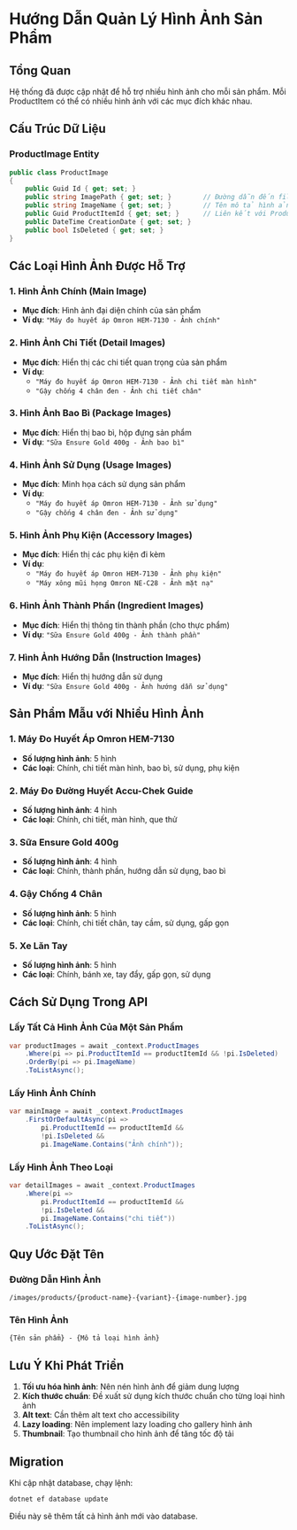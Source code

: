 # Hướng Dẫn Quản Lý Hình Ảnh Sản Phẩm

## Tổng Quan
Hệ thống đã được cập nhật để hỗ trợ nhiều hình ảnh cho mỗi sản phẩm. Mỗi ProductItem có thể có nhiều hình ảnh với các mục đích khác nhau.

## Cấu Trúc Dữ Liệu

### ProductImage Entity
```csharp
public class ProductImage
{
    public Guid Id { get; set; }
    public string ImagePath { get; set; }        // Đường dẫn đến file hình ảnh
    public string ImageName { get; set; }        // Tên mô tả hình ảnh
    public Guid ProductItemId { get; set; }      // Liên kết với ProductItem
    public DateTime CreationDate { get; set; }
    public bool IsDeleted { get; set; }
}
```

## Các Loại Hình Ảnh Được Hỗ Trợ

### 1. Hình Ảnh Chính (Main Image)
- **Mục đích**: Hình ảnh đại diện chính của sản phẩm
- **Ví dụ**: `"Máy đo huyết áp Omron HEM-7130 - Ảnh chính"`

### 2. Hình Ảnh Chi Tiết (Detail Images)
- **Mục đích**: Hiển thị các chi tiết quan trọng của sản phẩm
- **Ví dụ**: 
  - `"Máy đo huyết áp Omron HEM-7130 - Ảnh chi tiết màn hình"`
  - `"Gậy chống 4 chân đen - Ảnh chi tiết chân"`

### 3. Hình Ảnh Bao Bì (Package Images)
- **Mục đích**: Hiển thị bao bì, hộp đựng sản phẩm
- **Ví dụ**: `"Sữa Ensure Gold 400g - Ảnh bao bì"`

### 4. Hình Ảnh Sử Dụng (Usage Images)
- **Mục đích**: Minh họa cách sử dụng sản phẩm
- **Ví dụ**: 
  - `"Máy đo huyết áp Omron HEM-7130 - Ảnh sử dụng"`
  - `"Gậy chống 4 chân đen - Ảnh sử dụng"`

### 5. Hình Ảnh Phụ Kiện (Accessory Images)
- **Mục đích**: Hiển thị các phụ kiện đi kèm
- **Ví dụ**: 
  - `"Máy đo huyết áp Omron HEM-7130 - Ảnh phụ kiện"`
  - `"Máy xông mũi họng Omron NE-C28 - Ảnh mặt nạ"`

### 6. Hình Ảnh Thành Phần (Ingredient Images)
- **Mục đích**: Hiển thị thông tin thành phần (cho thực phẩm)
- **Ví dụ**: `"Sữa Ensure Gold 400g - Ảnh thành phần"`

### 7. Hình Ảnh Hướng Dẫn (Instruction Images)
- **Mục đích**: Hiển thị hướng dẫn sử dụng
- **Ví dụ**: `"Sữa Ensure Gold 400g - Ảnh hướng dẫn sử dụng"`

## Sản Phẩm Mẫu với Nhiều Hình Ảnh

### 1. Máy Đo Huyết Áp Omron HEM-7130
- **Số lượng hình ảnh**: 5 hình
- **Các loại**: Chính, chi tiết màn hình, bao bì, sử dụng, phụ kiện

### 2. Máy Đo Đường Huyết Accu-Chek Guide
- **Số lượng hình ảnh**: 4 hình
- **Các loại**: Chính, chi tiết, màn hình, que thử

### 3. Sữa Ensure Gold 400g
- **Số lượng hình ảnh**: 4 hình
- **Các loại**: Chính, thành phần, hướng dẫn sử dụng, bao bì

### 4. Gậy Chống 4 Chân
- **Số lượng hình ảnh**: 5 hình
- **Các loại**: Chính, chi tiết chân, tay cầm, sử dụng, gấp gọn

### 5. Xe Lăn Tay
- **Số lượng hình ảnh**: 5 hình
- **Các loại**: Chính, bánh xe, tay đẩy, gấp gọn, sử dụng

## Cách Sử Dụng Trong API

### Lấy Tất Cả Hình Ảnh Của Một Sản Phẩm
```csharp
var productImages = await _context.ProductImages
    .Where(pi => pi.ProductItemId == productItemId && !pi.IsDeleted)
    .OrderBy(pi => pi.ImageName)
    .ToListAsync();
```

### Lấy Hình Ảnh Chính
```csharp
var mainImage = await _context.ProductImages
    .FirstOrDefaultAsync(pi => 
        pi.ProductItemId == productItemId && 
        !pi.IsDeleted && 
        pi.ImageName.Contains("Ảnh chính"));
```

### Lấy Hình Ảnh Theo Loại
```csharp
var detailImages = await _context.ProductImages
    .Where(pi => 
        pi.ProductItemId == productItemId && 
        !pi.IsDeleted && 
        pi.ImageName.Contains("chi tiết"))
    .ToListAsync();
```

## Quy Ước Đặt Tên

### Đường Dẫn Hình Ảnh
```
/images/products/{product-name}-{variant}-{image-number}.jpg
```

### Tên Hình Ảnh
```
{Tên sản phẩm} - {Mô tả loại hình ảnh}
```

## Lưu Ý Khi Phát Triển

1. **Tối ưu hóa hình ảnh**: Nên nén hình ảnh để giảm dung lượng
2. **Kích thước chuẩn**: Đề xuất sử dụng kích thước chuẩn cho từng loại hình ảnh
3. **Alt text**: Cần thêm alt text cho accessibility
4. **Lazy loading**: Nên implement lazy loading cho gallery hình ảnh
5. **Thumbnail**: Tạo thumbnail cho hình ảnh để tăng tốc độ tải

## Migration

Khi cập nhật database, chạy lệnh:
```bash
dotnet ef database update
```

Điều này sẽ thêm tất cả hình ảnh mới vào database. 